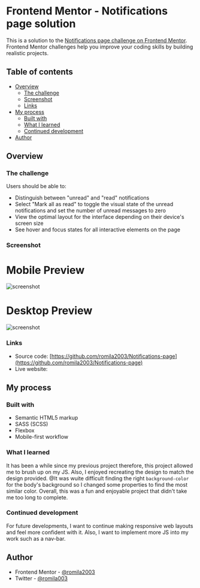 # Frontend Mentor - Notifications page solution

This is a solution to the [Notifications page challenge on Frontend Mentor](https://www.frontendmentor.io/challenges/notifications-page-DqK5QAmKbC). Frontend Mentor challenges help you improve your coding skills by building realistic projects. 

## Table of contents

- [Overview](#overview)
  - [The challenge](#the-challenge)
  - [Screenshot](#screenshot)
  - [Links](#links)
- [My process](#my-process)
  - [Built with](#built-with)
  - [What I learned](#what-i-learned)
  - [Continued development](#continued-development) 
- [Author](#author)

## Overview

### The challenge

Users should be able to:

- Distinguish between "unread" and "read" notifications
- Select "Mark all as read" to toggle the visual state of the unread notifications and set the number of unread messages to zero
- View the optimal layout for the interface depending on their device's screen size
- See hover and focus states for all interactive elements on the page

### Screenshot

# Mobile Preview

![screenshot]()

# Desktop Preview 

![screenshot]()

### Links

 - Source code: [https://github.com/romila2003/Notifications-page](https://github.com/romila2003/Notifications-page)
 - Live website: []()

## My process

### Built with

- Semantic HTML5 markup
- SASS (SCSS)
- Flexbox
- Mobile-first workflow

### What I learned

It has been a while since my previous project therefore, this project allowed me to brush up on my JS. Also, I enjoyed recreating the design to match the design provided. @It was wuite difficult finding the right `background-color` for the body's background so I changed some properties to find the most similar color. Overall, this was a fun and enjoyable project that didn't take me too long to complete.

### Continued development

For future developments, I want to continue making responsive web layouts and feel more confident with it. Also, I want to implement more JS into my work such as a nav-bar.


## Author

- Frontend Mentor - [@romila2003](https://www.frontendmentor.io/profile/romila2003)
- Twitter - [@romila003](https://www.twitter.com/romila003)

